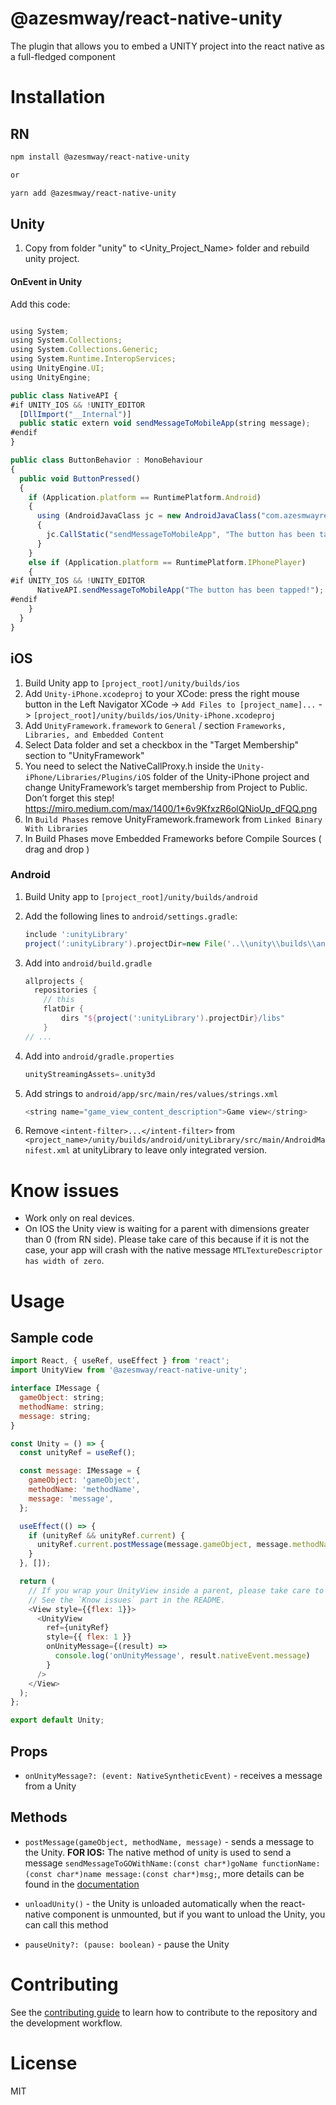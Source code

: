# @azesmway/react-native-unity

The plugin that allows you to embed a UNITY project into the react native as a full-fledged component

# Installation

## RN

```sh
npm install @azesmway/react-native-unity

or

yarn add @azesmway/react-native-unity
```

## Unity

1. Copy from folder "unity" to <Unity_Project_Name> folder and rebuild unity project.

#### OnEvent in Unity

Add this code:

```js

using System;
using System.Collections;
using System.Collections.Generic;
using System.Runtime.InteropServices;
using UnityEngine.UI;
using UnityEngine;

public class NativeAPI {
#if UNITY_IOS && !UNITY_EDITOR
  [DllImport("__Internal")]
  public static extern void sendMessageToMobileApp(string message);
#endif
}

public class ButtonBehavior : MonoBehaviour
{
  public void ButtonPressed()
  {
    if (Application.platform == RuntimePlatform.Android)
    {
      using (AndroidJavaClass jc = new AndroidJavaClass("com.azesmwayreactnativeunity.ReactNativeUnityViewManager"))
      {
        jc.CallStatic("sendMessageToMobileApp", "The button has been tapped!");
      }
    }
    else if (Application.platform == RuntimePlatform.IPhonePlayer)
    {
#if UNITY_IOS && !UNITY_EDITOR
      NativeAPI.sendMessageToMobileApp("The button has been tapped!");
#endif
    }
  }
}

```

## iOS

1. Build Unity app to `[project_root]/unity/builds/ios`
2. Add `Unity-iPhone.xcodeproj` to your XCode: press the right mouse button in the Left Navigator XCode -> `Add Files to [project_name]...` -> `[project_root]/unity/builds/ios/Unity-iPhone.xcodeproj`
3. Add `UnityFramework.framework` to `General` / section `Frameworks, Libraries, and Embedded Content`
4. Select Data folder and set a checkbox in the "Target Membership" section to "UnityFramework"
5. You need to select the NativeCallProxy.h inside the `Unity-iPhone/Libraries/Plugins/iOS` folder of the Unity-iPhone project and change UnityFramework’s target membership from Project to Public. Don’t forget this step! https://miro.medium.com/max/1400/1*6v9KfxzR6olQNioUp_dFQQ.png
6. In `Build Phases` remove UnityFramework.framework from `Linked Binary With Libraries`
7. In Build Phases move Embedded Frameworks before Compile Sources ( drag and drop )

### Android

1. Build Unity app to `[project_root]/unity/builds/android`
2. Add the following lines to `android/settings.gradle`:
   ```gradle
   include ':unityLibrary'
   project(':unityLibrary').projectDir=new File('..\\unity\\builds\\android\\unityLibrary')
   ```
3. Add into `android/build.gradle`
    ```gradle
    allprojects {
      repositories {
        // this
        flatDir {
            dirs "${project(':unityLibrary').projectDir}/libs"
        }
    // ...
    ```
4. Add into `android/gradle.properties`
    ```gradle
    unityStreamingAssets=.unity3d
    ```
5. Add strings to ``android/app/src/main/res/values/strings.xml``

    ```javascript
    <string name="game_view_content_description">Game view</string>
    ```
6. Remove `<intent-filter>...</intent-filter>` from ``<project_name>/unity/builds/android/unityLibrary/src/main/AndroidManifest.xml`` at unityLibrary to leave only integrated version.

# Know issues

- Work only on real devices.
- On IOS the Unity view is waiting for a parent with dimensions greater than 0 (from RN side). Please take care of this because if it is not the case, your app will crash with the native message `MTLTextureDescriptor has width of zero`.

# Usage

## Sample code

```js
import React, { useRef, useEffect } from 'react';
import UnityView from '@azesmway/react-native-unity';

interface IMessage {
  gameObject: string;
  methodName: string;
  message: string;
}

const Unity = () => {
  const unityRef = useRef();

  const message: IMessage = {
    gameObject: 'gameObject',
    methodName: 'methodName',
    message: 'message',
  };

  useEffect(() => {
    if (unityRef && unityRef.current) {
      unityRef.current.postMessage(message.gameObject, message.methodName, message.message);
    }
  }, []);

  return (
    // If you wrap your UnityView inside a parent, please take care to set dimensions to it (with `flex:1` for example).
    // See the `Know issues` part in the README.
    <View style={{flex: 1}}>
      <UnityView
        ref={unityRef}
        style={{ flex: 1 }}
        onUnityMessage={(result) =>
          console.log('onUnityMessage', result.nativeEvent.message)
        }
      />
    </View>
  );
};

export default Unity;

```

## Props
- `onUnityMessage?: (event: NativeSyntheticEvent)` - receives a message from a Unity

## Methods
- `postMessage(gameObject, methodName, message)` - sends a message to the Unity. **FOR IOS:** The native method of unity is used to send a message
`sendMessageToGOWithName:(const char*)goName functionName:(const char*)name message:(const char*)msg;`, more details can be found in the [documentation](https://docs.unity3d.com/2021.1/Documentation/Manual/UnityasaLibrary-iOS.html)

- `unloadUnity()` - the Unity is unloaded automatically when the react-native component is unmounted, but if you want to unload the Unity, you can call this method
- `pauseUnity?: (pause: boolean)` - pause the Unity

# Contributing

See the [contributing guide](CONTRIBUTING.md) to learn how to contribute to the repository and the development workflow.

# License

MIT
